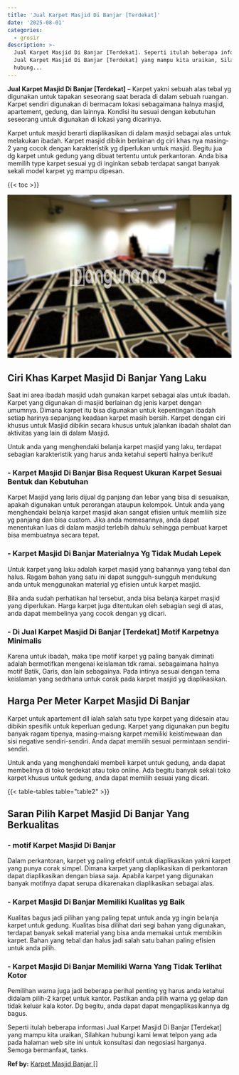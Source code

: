 ```yaml
---
title: 'Jual Karpet Masjid Di Banjar [Terdekat]'
date: '2025-08-01'
categories:
  - grosir
description: >-
  Jual Karpet Masjid Di Banjar [Terdekat]. Seperti itulah beberapa informasi
  Jual Karpet Masjid Di Banjar [Terdekat] yang mampu kita uraikan, Silahkan
  hubung...
---
```


**Jual Karpet Masjid Di Banjar \[Terdekat\]** – Karpet yakni sebuah alas tebal yg digunakan untuk tapakan seseorang saat berada di dalam sebuah ruangan. Karpet sendiri digunakan di bermacam lokasi sebagaimana halnya masjid, apartement, gedung, dan lainnya. Kondisi itu sesuai dengan kebutuhan seseorang untuk digunakan di lokasi yang dicarinya.

Karpet untuk masjid berarti diaplikasikan di dalam masjid sebagai alas untuk melakukan ibadah. Karpet masjid dibikin berlainan dg ciri khas nya masing-2 yang cocok dengan karakteristik yg diperlukan untuk masjid. Begitu jua dg karpet untuk gedung yang dibuat tertentu untuk perkantoran. Anda bisa memilih type karpet sesuai yg di inginkan sebab terdapat sangat banyak sekali model karpet yg mampu dipesan.

{{< toc >}}

![Jual Karpet Masjid Di Banjar [Terdekat]](/images/grosir-karpet-murah-57.png)

## Ciri Khas Karpet Masjid Di Banjar Yang Laku

Saat ini area ibadah masjid udah gunakan karpet sebagai alas untuk ibadah. Karpet yang digunakan di masjid berlainan dg jenis karpet dengan umumnya. Dimana karpet itu bisa digunakan untuk kepentingan ibadah setiap harinya sepanjang keadaan karpet masih bersih. Karpet dengan ciri khusus untuk Masjid dibikin secara khusus untuk jalankan ibadah shalat dan aktivitas yang lain di dalam Masjid.

Untuk anda yang menghendaki belanja karpet masjid yang laku, terdapat sebagian karakteristik yang harus anda ketahui seperti halnya berikut!

### \- Karpet Masjid Di Banjar Bisa Request Ukuran Karpet Sesuai Bentuk dan Kebutuhan

Karpet Masjid yang laris dijual dg panjang dan lebar yang bisa di sesuaikan, apakah digunakan untuk perorangan ataupun kelompok. Untuk anda yang menghendaki belanja karpet masjid akan sangat efisien untuk memliih size yg panjang dan bisa custom. Jika anda memesannya, anda dapat menentukan luas di dalam masjid terlebih dahulu sehingga pembuat karpet bisa membuatnya secara tepat.

### \- Karpet Masjid Di Banjar Materialnya Yg Tidak Mudah Lepek

Untuk karpet yang laku adalah karpet masjid yang bahannya yang tebal dan halus. Ragam bahan yang satu ini dapat sungguh-sungguh mendukung anda untuk menggunakan material yg efisien untuk karpet masjid.

Bila anda sudah perhatikan hal tersebut, anda bisa belanja karpet masjid yang diperlukan. Harga karpet juga ditentukan oleh sebagian segi di atas, anda dapat membelinya yang cocok dengan yg dicari.

### \- Di Jual Karpet Masjid Di Banjar \[Terdekat\] Motif Karpetnya Minimalis

Karena untuk ibadah, maka tipe motif karpet yg paling banyak diminati adalah bermotifkan mengenai keislaman tdk ramai. sebagaimana halnya motif Batik, Garis, dan lain sebagainya. Pada intinya sesuai dengan tema keislaman yang sedrhana untuk corak pada karpet masjid yg diaplikasikan.

## Harga Per Meter Karpet Masjid Di Banjar

Karpet untuk apartement dll ialah salah satu type karpet yang didesain atau dibikin spesifik untuk keperluan gedung. Karpet yang digunakan pun begitu banyak ragam tipenya, masing-maisng karpet memiliki keistimewaan dan sisi negative sendiri-sendiri. Anda dapat memilih sesuai permintaan sendiri-sendiri.

Untuk anda yang menghendaki membeli karpet untuk gedung, anda dapat membelinya di toko terdekat atau toko online. Ada begitu banyak sekali toko karpet khusus untuk gedung, anda dapat memilih sesuai yang dicari.

{{< table-tables table="table2" >}}

## Saran Pilih Karpet Masjid Di Banjar Yang Berkualitas

### \- motif Karpet Masjid Di Banjar

Dalam perkantoran, karpet yg paling efektif untuk diaplikasikan yakni karpet yang punya corak simpel. Dimana karpet yang diaplikasikan di perkantoran dapat diaplikasikan dengan biasa saja. Apabila karpet yang digunakan banyak motifnya dapat serupa dikarenakan diaplikasikan sebagai alas.

### \- Karpet Masjid Di Banjar Memiliki Kualitas yg Baik

Kualitas bagus jadi pilihan yang paling tepat untuk anda yg ingin belanja karpet untuk gedung. Kualitas bisa dilihat dari segi bahan yang digunakan, terdapat banyak sekali material yang bisa anda memakai untuk membikin karpet. Bahan yang tebal dan halus jadi salah satu bahan paling efisien untuk anda pilih.

### \- Karpet Masjid Di Banjar Memiliki Warna Yang Tidak Terlihat Kotor

Pemilihan warna juga jadi beberapa perihal penting yg harus anda ketahui didalam pilih-2 karpet untuk kantor. Pastikan anda pilih warna yg gelap dan tidak keluar kala kotor. Dg begitu, anda dapat dapat mengaplikasikannya dg bagus.

Seperti itulah beberapa informasi Jual Karpet Masjid Di Banjar \[Terdekat\] yang mampu kita uraikan, Silahkan hubungi kami lewat telpon yang ada pada halaman web site ini untuk konsultasi dan negosiasi harganya. Semoga bermanfaat, tanks.

**Ref by:**  [Karpet Masjid Banjar []](https://id.wikipedia.org/wiki/Karpet)
